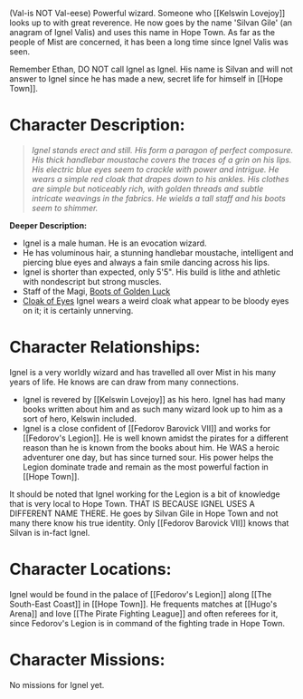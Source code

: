 (Val-is NOT Val-eese)
Powerful wizard. Someone who [[Kelswin Lovejoy]] looks up to with great reverence.
He now goes by the name 'Silvan Gile' (an anagram of Ignel Valis) and uses this name in Hope Town. As far as the people of Mist are concerned, it has been a long time since Ignel Valis was seen. 

Remember Ethan, DO NOT call Ignel as Ignel. His name is Silvan and will not answer to Ignel since he has made a new, secret life for himself in [[Hope Town]].
# Character Description:
>*Ignel stands erect and still. His form a paragon of perfect composure. His thick handlebar moustache covers the traces of a grin on his lips. His electric blue eyes seem to crackle with power and intrigue. He wears a simple red cloak that drapes down to his ankles. His clothes are simple but noticeably rich, with golden threads and subtle intricate weavings in the fabrics. He wields a tall staff and his boots seem to shimmer.*

**Deeper Description:**
-  Ignel is a male human. He is an evocation wizard.
-  He has voluminous hair, a stunning handlebar moustache, intelligent and piercing blue eyes and always a fain smile dancing across his lips.
-  Ignel is shorter than expected, only 5'5". His build is lithe and athletic with nondescript but strong muscles.
-  Staff of the Magi, [Boots of Golden Luck](https://www.5esrd.com/database/magicitem/boots-of-golden-luck/)
-  [Cloak of Eyes](https://www.5esrd.com/database/magicitem/cloak-of-eyes/) Ignel wears a weird cloak what appear to be bloody eyes on it; it is certainly unnerving. 
# Character Relationships: 
Ignel is a very worldly wizard and has travelled all over Mist in his many years of life. He knows are can draw from many connections.
- Ignel is revered by [[Kelswin Lovejoy]] as his hero. Ignel has had many books written about him and as such many wizard look up to him as a sort of hero, Kelswin included.
- Ignel is a close confident of [[Fedorov Barovick VII]] and works for [[Fedorov's Legion]]. He is well known amidst the pirates for a different reason than he is known from the books about him. He WAS a heroic adventurer one day, but has since turned sour. His power helps the Legion dominate trade and remain as the most powerful faction in [[Hope Town]].

It should be noted that Ignel working for the Legion is a bit of knowledge that is very local to Hope Town. THAT IS BECAUSE IGNEL USES A DIFFERENT NAME THERE. He goes by Silvan Gile in Hope Town and not many there know his true identity. Only [[Fedorov Barovick VII]] knows that Silvan is in-fact Ignel. 
# Character Locations:
Ignel would be found in the palace of [[Fedorov's Legion]] along [[The South-East Coast]] in [[Hope Town]]. He frequents matches at [[Hugo's Arena]] and love [[The Pirate Fighting League]] and often referees for it, since Fedorov's Legion is in command of the fighting trade in Hope Town. 
# Character Missions:
No missions for Ignel yet. 